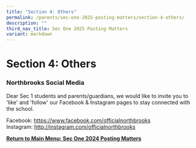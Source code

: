 ```yaml
---
title: "Section 4: Others"
permalink: /parents/sec-one-2025-posting-matters/section-4-others/
description: ""
third_nav_title: Sec One 2025 Posting Matters
variant: markdown
---
```

<h1>Section 4: Others</h1><h3>Northbrooks Social Media</h3><p>Dear Sec 1 students and parents/guardians, we would like to invite you to 'like' and 'follow' our Facebook &amp; Instagram pages to stay connected with the school.</p><p>Facebook:&nbsp;<a href="https://www.facebook.com/officialnorthbrooks" rel="noopener noreferrer nofollow" target="_blank">https://www.facebook.com/officialnorthbrooks</a> <br>Instagram:&nbsp;<a href="http://instagram.com/officialnorthbrooks" rel="noopener noreferrer nofollow" target="_blank">http://instagram.com/officialnorthbrooks</a></p><p></p><p><strong><a href="/parents/sec-one-2024-posting-matters/sec-one-2024-posting-matters/" rel="noopener noreferrer nofollow" target="_blank">Return to Main Menu: Sec One 2024 Posting Matters</a></strong></p>